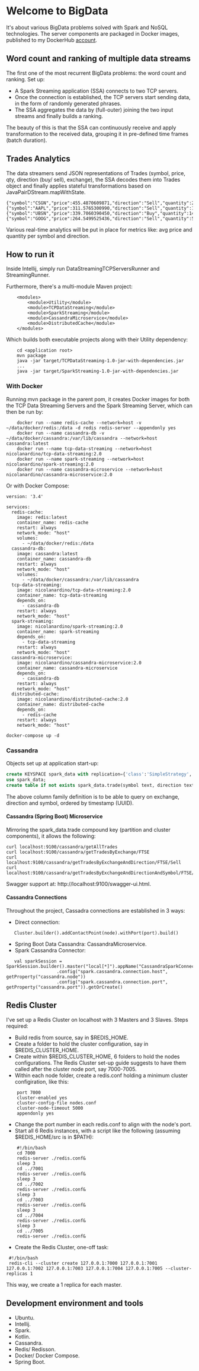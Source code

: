 # Welcome to BigData

It's about various BigData problems solved with Spark and NoSQL technologies. 
The server components are packaged in Docker images, published to my DockerHub [account](https://hub.docker.com/u/nicolanardino).

## Word count and ranking of multiple data streams
The first one of the most recurrent BigData problems: the word count and ranking.
Set up:
- A Spark Streaming application (SSA) connects to two TCP servers.
- Once the connection is established, the TCP servers start sending data, in the form of randomly generated phrases.
- The SSA aggregates the data by (full-outer) joining the two input streams and finally builds a ranking. 

The beauty of this is that the SSA can continuously receive and apply transformation to the received data, grouping it in pre-defined time frames (batch duration).

## Trades Analytics
The data streamers send JSON representations of Trades (symbol, price, qty, direction (buy/ sell), exchange), the SSA decodes them into Trades object and finally applies stateful transformations based on JavaPairDStream.mapWithState.

```
{"symbol":"CSGN","price":455.4870609871,"direction":"Sell","quantity":28,"exchange":"EUREX"}
{"symbol":"AAPL","price":311.5765300990,"direction":"Sell","quantity":14,"exchange":"FTSE"}
{"symbol":"UBSN","price":339.7060390450,"direction":"Buy","quantity":14,"exchange":"NASDAQ"}
{"symbol":"GOOG","price":264.5499525436,"direction":"Sell","quantity":59,"exchange":"FTSE"}
```
Various real-time analytics will be put in place for metrics like: avg price and quantity per symbol and direction. 

## How to run it
Inside Intellij, simply run DataStreamingTCPServersRunner and StreamingRunner.

Furthermore, there's a multi-module Maven project: 
```unix
    <modules>
        <module>Utility</module>
        <module>TCPDataStreaming</module>
        <module>SparkStreaming</module>
        <module>CassandraMicroservice</module>
        <module>DistributedCache</module>
    </modules>
```

Which builds both executable projects along with their Utility dependency:

```unix
    cd <application root>
    mvn package
    java -jar target/TCPDataStreaming-1.0-jar-with-dependencies.jar
    ...
    java -jar target/SparkStreaming-1.0-jar-with-dependencies.jar
```
### With Docker
Running mvn package in the parent pom, it creates Docker images for both the TCP Data Streaming Servers and the Spark Streaming Server, which can then be run by:

```unix
    docker run --name redis-cache --network=host -v ~/data/docker/redis:/data -d redis redis-server --appendonly yes
    docker run --name cassandra-db -v ~/data/docker/cassandra:/var/lib/cassandra --network=host cassandra:latest
    docker run --name tcp-data-streaming --network=host nicolanardino/tcp-data-streaming:2.0
    docker run --name spark-streaming --network=host nicolanardino/spark-streaming:2.0
    docker run --name cassandra-microservice --network=host nicolanardino/cassandra-microservice:2.0
```
Or with Docker Compose:

```unix
version: '3.4'

services:
  redis-cache:
    image: redis:latest
    container_name: redis-cache
    restart: always
    network_mode: "host"
    volumes:
      - ~/data/docker/redis:/data
  cassandra-db:
    image: cassandra:latest
    container_name: cassandra-db
    restart: always
    network_mode: "host"
    volumes:
      - ~/data/docker/cassandra:/var/lib/cassandra
  tcp-data-streaming:
    image: nicolanardino/tcp-data-streaming:2.0
    container_name: tcp-data-streaming
    depends_on:
      - cassandra-db
    restart: always
    network_mode: "host"
  spark-streaming:
    image: nicolanardino/spark-streaming:2.0
    container_name: spark-streaming
    depends_on:
      - tcp-data-streaming
    restart: always
    network_mode: "host"
  cassandra-microservice:
    image: nicolanardino/cassandra-microservice:2.0
    container_name: cassandra-microservice
    depends_on:
      - cassandra-db
    restart: always
    network_mode: "host"
  distributed-cache:
    image: nicolanardino/distributed-cache:2.0
    container_name: distributed-cache
    depends_on:
      - redis-cache
    restart: always
    network_mode: "host"
```

```unix
docker-compose up -d
```

### Cassandra
Objects set up at application start-up:

```sql
create KEYSPACE spark_data with replication={'class':'SimpleStrategy', 'replication_factor':1};
use spark_data;
create table if not exists spark_data.trade(symbol text, direction text, quantity int, price double, exchange text, timestamp timeuuid, primary key (exchange, direction, symbol, timestamp));

```
The above column family definition is to be able to query on exchange, direction and symbol, ordered by timestamp (UUID). 

#### Cassandra (Spring Boot) Microservice
Mirroring the spark_data.trade compound key (partition and cluster components), it allows the following:

```unix
curl localhost:9100/cassandra/getAllTrades
curl localhost:9100/cassandra/getTradesByExchange/FTSE
curl localhost:9100/cassandra/getTradesByExchangeAndDirection/FTSE/Sell
curl localhost:9100/cassandra/getTradesByExchangeAndDirectionAndSymbol/FTSE/Buy/UBS
```
Swagger support at: http://localhost:9100/swagger-ui.html.

#### Cassandra Connections

Throughout the project, Cassadra connections are established in 3 ways:

- Direct connection:
 ```unix 
    Cluster.builder().addContactPoint(node).withPort(port).build()
 ```
- Spring Boot Data Cassandra: CassandraMicroservice.
- Spark Cassandra Connector: 
 ```unix 
    val sparkSession = SparkSession.builder().master("local[*]").appName("CassandraSparkConnector")
                    .config("spark.cassandra.connection.host", getProperty("cassandra.node"))
                    .config("spark.cassandra.connection.port", getProperty("cassandra.port")).getOrCreate()
 ```

## Redis Cluster
I've set up a Redis Cluster on localhost with 3 Masters and 3 Slaves. 
Steps required:
- Build redis from source, say in $REDIS_HOME.
- Create a folder to hold the cluster configuration, say in $REDIS_CLUSTER_HOME.
- Create within $REDIS_CLUSTER_HOME, 6 folders to hold the nodes configurations. The Redis Cluster set-up guide suggests to have them called after the cluster node port, say 7000-7005.
- Within each node folder, create a redis.conf holding a minimum cluster configiration, like this:

```unix 
    port 7000
    cluster-enabled yes
    cluster-config-file nodes.conf
    cluster-node-timeout 5000
    appendonly yes
 ```
- Change the port number in each redis.conf to align with the node's port.
- Start all 6 Redis instances, with a script like the following (assuming $REDIS_HOME/src is in $PATH):

```unix 
    #!/bin/bash
    cd 7000
    redis-server ./redis.conf&
    sleep 3
    cd ../7001
    redis-server ./redis.conf&
    sleep 3
    cd ../7002
    redis-server ./redis.conf&
    sleep 3
    cd ../7003
    redis-server ./redis.conf&
    sleep 3
    cd ../7004
    redis-server ./redis.conf&
    sleep 3
    cd ../7005
    redis-server ./redis.conf&
 ```
- Create the Redis Cluster, one-off task: 
```unix 
 #!/bin/bash
 redis-cli --cluster create 127.0.0.1:7000 127.0.0.1:7001 127.0.0.1:7002 127.0.0.1:7003 127.0.0.1:7004 127.0.0.1:7005 --cluster-replicas 1
```
This way, we create a 1 replica for each master.

## Development environment and tools
- Ubuntu.
- Intellij.
- Spark. 
- Kotlin. 
- Cassandra.
- Redis/ Redisson.
- Docker/ Docker Compose.
- Spring Boot. 
